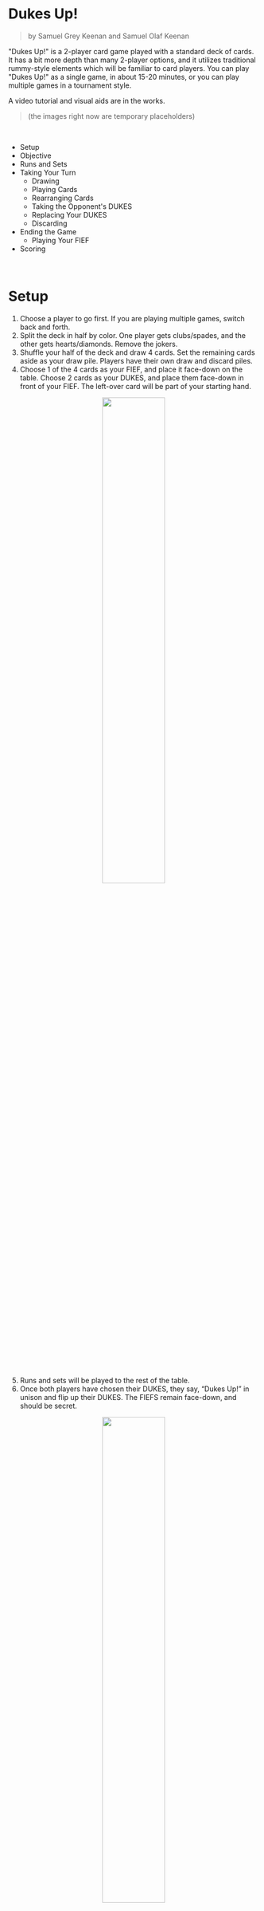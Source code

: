
Dukes Up!
==================================================

> by Samuel Grey Keenan and Samuel Olaf Keenan

"Dukes Up!" is a 2-player card game played with a standard deck of cards.
It has a bit more depth than many 2-player options,
and it utilizes traditional rummy-style elements which will be familiar to card players.
You can play "Dukes Up!" as a single game, in about 15-20 minutes,
or you can play multiple games in a tournament style.

A video tutorial and visual aids are in the works.

> (the images right now are temporary placeholders)

<br>

<!-- INDEX -->
- Setup
- Objective
- Runs and Sets
- Taking Your Turn
  - Drawing
  - Playing Cards
  - Rearranging Cards
  - Taking the Opponent's DUKES
  - Replacing Your DUKES
  - Discarding
- Ending the Game
  - Playing Your FIEF
- Scoring

<br>

Setup
==================================================

1. Choose a player to go first.
If you are playing multiple games, switch back and forth.
2. Split the deck in half by color.
One player gets clubs/spades, and the other gets hearts/diamonds.
Remove the jokers.
3. Shuffle your half of the deck and draw 4 cards.
Set the remaining cards aside as your draw pile.
Players have their own draw and discard piles.
4. Choose 1 of the 4 cards as your FIEF, and place it face-down on the table.
Choose 2 cards as your DUKES, and place them face-down in front of your FIEF.
The left-over card will be part of your starting hand.

<!--
![example of the setup](setupDown.jpg)
-->
<div style="text-align: center">
<a href="setupDown.jpg" target="_blank">
<img src="setupDown.jpg" width="50%" />
</a>
</div>

5. Runs and sets will be played to the rest of the table.
6. Once both players have chosen their DUKES, they say, “Dukes Up!” in unison and flip up their DUKES.
The FIEFS remain face-down, and should be secret.

<div style="text-align: center">
<a href="setupUp.jpg" target="_blank">
<img src="setupUp.jpg" width="50%" />
</a>
</div>


Objective
==================================================

Throughout the game, cards are played to the table in runs and sets.
At the end of the game, the player who has the most cards on the table wins.

The game ends when you take the opponent's FIEF.
However, the DUKES protect the FIEF, and they must be taken first.

Your goals are to play the most cards,
take the opponent's FIEF,
and protect your own FIEF.


Runs and Sets
==================================================

Runs and sets are a key rummy-style mechanic, though the details can vary between games.
This is how they work in "Dukes Up!":

- A set is a group ot 3 or more cards with matching values.
- A run is a group of 3 or more cards in sequential order and of the proper suit.
(Aces can be high or low, but not both.)
Runs can contain either spades and diamonds, or clubs and hearts.

One way to remember which suits go together in runs is to think of them as "thorns" and "flowers".
If the top of the suit symbol is pointed, it is a "thorn".
If the top of the suit symbol is rounded, it is a "flower".

<div style="text-align: center">
<a href="runsSets.jpg" target="_blank">
<img src="runsSets.jpg" width="50%" />
</a>
</div>

Valid and invalid examples:

- `king of clubs, king of diamonds, king of hearts, king of spades` is a set of kings.
- `ten of spades, ten of clubs` is **not** a valid set, since it must be at least 3 cards.
- `nine of clubs, ten of clubs, jack of hearts, queen of clubs` is a run of clubs/hearts.
- `ace of diamonds, two of diamonds, three of diamonds` is a run of spades/diamonds.
- `two of spades, three of spades, four of clubs` is **not** a valid run, since spades/clubs cannot be combined.


Taking Your Turn
==================================================

You begin your turn by drawing.

Next, you may perform any of the following actions:

- Play cards from your hand.
- Rearrange runs/sets.
- Take the opponent's DUKES.
- Replace your own DUKES.

Finally, you must discard to end your turn.


Drawing
--------------------------------------------------

Start your turn by drawing up to 2 cards, ensuring that your hand does not exceed 4 cards.

You can draw from either your draw pile or your discard pile, but not both in the same turn.

If your draw pile is empty, shuffle your discard pile into a new draw pile.


Playing Cards
--------------------------------------------------

<!--
	image in this section?
	It would be redundant :/
-->

You can play cards from your hand to the table in runs/sets.
These may be new runs/sets, or they may add to existing ones.

Cards are played to a shared table, where both player's runs/sets are combined.

Sometimes, you can also play the opponent's DUKES to the table.
(See "Taking the Opponent's DUKES".)


Rearranging Cards
--------------------------------------------------

You can rearrange the runs/sets in play to change the layout of the table.
This is where much of the game's strategy comes from, as it allows you to get the opponent's cards stuck.

For a simple example, say a run of `three, four, five, six` is already on the table, and you have two sixes in your hand.
You may separate the six on the table from its run and combine it with the sixes from your hand to create a set of sixes.
The table would now have a run of 3 and a set of sixes, which is a valid arrangement.

<div style="text-align: center">
<a href="arrangePre.jpg" target="_blank">
<img src="arrangePre.jpg" width="49%"/>
</a>
<a href="arrangePost.jpg" target="_blank">
<img src="arrangePost.jpg" width="49%"/>
</a>
</div>


When rearranging cards, there are 2 rules you must follow:

1. You cannot remove cards from play.
For instance, you cannot pick up a card that was played on a previous turn and put it in your hand.
2. Before discarding, all cards in play must be part of a valid run or set.
	<!-- example of not this? -->


Taking the Opponent's DUKES
--------------------------------------------------

You can take the opponent's DUKES by playing them in runs/sets, just like cards from your hand.
If possible, you are allowed to take both DUKES in a single turn.

Recall that DUKES protect the FIEF.
Once both of a player's DUKES are gone, they must flip up their FIEF *at the start of their next turn*.
They will have an opportunity to add new DUKES once their FIEF is face-up.
(See "Replacing Your DUKES".)

A *face-up* FIEF can be played to the table just like a DUKE,
except that any DUKE guarding it must be taken in the same turn.
Taking an opponent's FIEF ends the game.
(See "Ending the Game".)

<!--
IF have picture, pre- and post- duke taking
-->


Replacing Your DUKES
--------------------------------------------------

You can pick up your DUKES and exchange/replace them with cards from your hand.
However, you cannot replace DUKES that were taken by the opponent.

**The first player's first turn is a special case.**
On this turn, you can only exchange DUKES if you play the original DUKE in a run/set.
You cannot just pick up a DUKE and put it in your hand.

When you pick up a DUKE, you do not *have* to replace it.
If you leave the DUKE empty, it is just like the opponent took it.
The DUKE cannot be replaced on a later turn,
and if you leave both DUKES empty, you must flip up your FIEF *at the start of your next turn.*

Finally, each turn, if your FIEF is face-up and you have no DUKES, you can add a single DUKE back.
You cannot add both of your DUKES back,
and you cannot add new DUKES when your FIEF is face-down.

You are not allowed to exchange your FIEF.


Discarding
--------------------------------------------------

To end your turn, you must discard.
Cards are discarded face-down to your own discard pile.

There are four ways to discard:

1. Discard 1 card from your hand to the top of your discard pile.
2. Discard 2 cards from your hand to the top of your discard pile.
This can only be done if you perform no other actions during your turn.
You cannot play, exchange DUKES, or take the opponent's DUKES.
3. Discard 1 card from the top of your draw pile to the *bottom* of your discard pile.
You cannot look at it.
4. Discard 1 of *your own* cards from the play area to the top of your discard pile.
You can only do this if it leaves a valid arrangement of runs and sets behind.
Remember that runs/sets must be in a valid arrangement *before* you discard, as well.

Once you discard, your turn is over, and the other player may draw to start their turn.

You cannot look back through your discard pile.


Ending the Game
==================================================

In order to take an opponent's FIEF, it must be face-up, and any DUKE guarding it must be taken in the same turn.
Once taken, the game is over.
The attacking player gets a chance to play any additional cards from their hand before moving on to scoring.
<!-- fix -->

Additionally, if a player empties both their draw and discard piles, meaning all of their cards are either on the table or in their hand, the game is over.
The attacking player gets a chance to play any additional cards from their hand before moving on to scoring.


Playing Your FIEF
--------------------------------------------------

You can attempt to play your own FIEF in order to take the opponent's and end the game.
Because you are playing your own FIEF, you *must* take the opponent's in this turn.
You cannot end the game by eliminating your own FIEF.

To use your FIEF, play it in runs/sets just like any other card.
If you are unable to take the opponent's FIEF, you must return your FIEF to its position, *face-up*.


Scoring
==================================================

At the end of the game, the player with the most cards on the table wins.
This includes runs/sets, remaining DUKES, and remaining FIEFS.
Any cards of your color are considered yours.

<br>

<!-- potential images

	- flipping up fief
	- invalid state
	- swapping out dukes

-->
